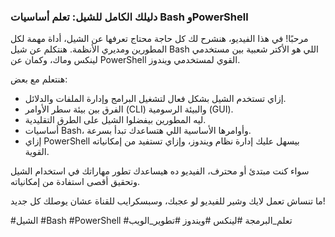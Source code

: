 ### دليلك الكامل للشيل: تعلم أساسيات Bash وPowerShell

مرحبًا! في هذا الفيديو، هنشرح لك كل حاجة محتاج تعرفها عن الشيل، أداة مهمة لكل المطورين ومديري الأنظمة. هنتكلم عن شيل Bash اللي هو الأكتر شعبية بين مستخدمي لينكس وماك، وكمان عن PowerShell القوي لمستخدمي ويندوز.

هنتعلم مع بعض:

- إزاي تستخدم الشيل بشكل فعال لتشغيل البرامج وإدارة الملفات والدلائل.
- الفرق بين بيئة سطر الأوامر (CLI) والبيئة الرسومية (GUI).
- ليه المطورين بيفضلوا الشيل على الطرق التقليدية.
- أساسيات Bash، وأوامرها الأساسية اللي هتساعدك تبدأ بسرعة.
- إزاي PowerShell بيسهل عليك إدارة نظام ويندوز، وإزاي تستفيد من إمكانياته القوية.

سواء كنت مبتدئ أو محترف، الفيديو ده هيساعدك تطور مهاراتك في استخدام الشيل وتحقيق أقصى استفادة من إمكانياته.

ما تنساش تعمل لايك وشير للفيديو لو عجبك، وسبسكرايب للقناة عشان يوصلك كل جديد!

#الشيل #Bash #PowerShell #تعلم_البرمجة #لينكس #ويندوز #تطوير_الويب

